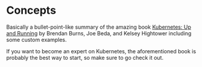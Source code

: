 # Concepts

Basically a bullet-point-like summary of the amazing book [Kubernetes: Up and Running](https://www.oreilly.com/library/view/kubernetes-up-and/9781492046523/) by Brendan Burns, Joe Beda, and Kelsey Hightower including some custom examples.

If you want to become an expert on Kubernetes, the aforementioned book is probably the best way to start, so make sure to go check it out.